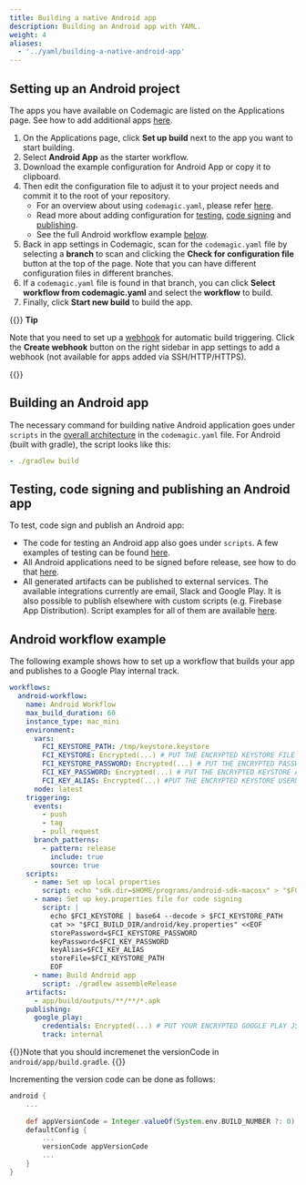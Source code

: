 ```yaml
---
title: Building a native Android app
description: Building an Android app with YAML.
weight: 4
aliases:
  - '../yaml/building-a-native-android-app'
---
```


## Setting up an Android project

The apps you have available on Codemagic are listed on the Applications page. See how to add additional apps [here](./adding-apps-from-custom-sources).

1. On the Applications page, click **Set up build** next to the app you want to start building. 
2. Select **Android App** as the starter workflow.
3. Download the example configuration for Android App or copy it to clipboard.
4. Then edit the configuration file to adjust it to your project needs and commit it to the root of your repository.
    * For an overview about using `codemagic.yaml`, please refer [here](./yaml). 
    * Read more about adding configuration for [testing](../testing-yaml/testing), [code signing](../code-signing-yaml/signing-android) and [publishing](../publishing-yaml/distribution).
    * See the full Android workflow example [below](#android-workflow-example).
5. Back in app settings in Codemagic, scan for the `codemagic.yaml` file by selecting a **branch** to scan and clicking the **Check for configuration file** button at the top of the page. Note that you can have different configuration files in different branches.
6. If a `codemagic.yaml` file is found in that branch, you can click **Select workflow from codemagic.yaml** and select the **workflow** to build.
7. Finally, click **Start new build** to build the app.

{{<notebox>}}
**Tip**

Note that you need to set up a [webhook](../building/webhooks) for automatic build triggering. Click the **Create webhook** button on the right sidebar in app settings to add a webhook (not available for apps added via SSH/HTTP/HTTPS).

{{</notebox>}}

## Building an Android app

The necessary command for building native Android application goes under `scripts` in the [overall architecture](../getting-started/yaml/#template) in the `codemagic.yaml` file. For Android (built with gradle), the script looks like this:

```yaml
- ./gradlew build
```

## Testing, code signing and publishing an Android app

To test, code sign and publish an Android app:

* The code for testing an Android app also goes under `scripts`. A few examples of testing can be found [here](../testing-yaml/testing).
* All Android applications need to be signed before release, see how to do that [here](../code-signing-yaml/signing-android).
* All generated artifacts can be published to external services. The available integrations currently are email, Slack and Google Play. It is also possible to publish elsewhere with custom scripts (e.g. Firebase App Distribution). Script examples for all of them are available [here](../publishing-yaml/distribution/#publishing).

## Android workflow example

The following example shows how to set up a workflow that builds your app and publishes to a Google Play internal track.

```yaml
workflows:
  android-workflow:
    name: Android Workflow
    max_build_duration: 60
    instance_type: mac_mini
    environment:
      vars:
        FCI_KEYSTORE_PATH: /tmp/keystore.keystore
        FCI_KEYSTORE: Encrypted(...) # PUT THE ENCRYPTED KEYSTORE FILE HERE
        FCI_KEYSTORE_PASSWORD: Encrypted(...) # PUT THE ENCRYPTED PASSWORD FOR THE KEYSTORE FILE HERE
        FCI_KEY_PASSWORD: Encrypted(...) # PUT THE ENCRYPTED KEYSTORE ALIAS PASSWORD HERE
        FCI_KEY_ALIAS: Encrypted(...) #PUT THE ENCRYPTED KEYSTORE USERNAME HERE
      node: latest
    triggering:
      events:
        - push
        - tag
        - pull_request
      branch_patterns:
        - pattern: release
          include: true
          source: true
    scripts:
      - name: Set up local properties
        script: echo "sdk.dir=$HOME/programs/android-sdk-macosx" > "$FCI_BUILD_DIR/local.properties"
      - name: Set up key.properties file for code signing
        script: |
          echo $FCI_KEYSTORE | base64 --decode > $FCI_KEYSTORE_PATH
          cat >> "$FCI_BUILD_DIR/android/key.properties" <<EOF
          storePassword=$FCI_KEYSTORE_PASSWORD
          keyPassword=$FCI_KEY_PASSWORD
          keyAlias=$FCI_KEY_ALIAS
          storeFile=$FCI_KEYSTORE_PATH
          EOF
      - name: Build Android app
        script: ./gradlew assembleRelease
    artifacts:
      - app/build/outputs/**/**/*.apk
    publishing:
      google_play:
        credentials: Encrypted(...) # PUT YOUR ENCRYPTED GOOGLE PLAY JSON CREDENTIALS FILE HERE
        track: internal
```

{{<notebox>}}Note that you should incremenet the versionCode in `android/app/build.gradle`. {{</notebox>}}

Incrementing the version code can be done as follows:

```gradle
android {
    ...
    
    def appVersionCode = Integer.valueOf(System.env.BUILD_NUMBER ?: 0)
    defaultConfig {
        ...
        versionCode appVersionCode
        ...
    }
}
```
